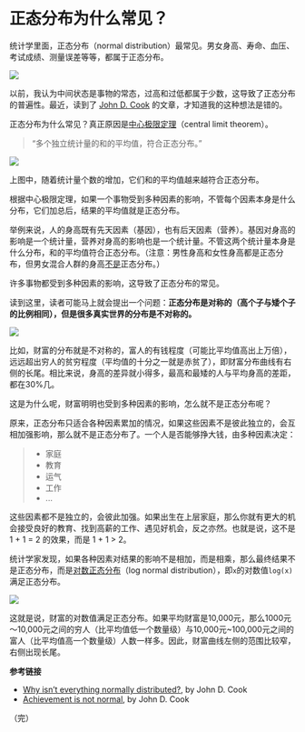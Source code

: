 # 正态分布为什么常见？

统计学里面，正态分布（normal distribution）最常见。男女身高、寿命、血压、考试成绩、测量误差等等，都属于正态分布。

![](http://www.ruanyifeng.com/blogimg/asset/2017/bg2017073001.png)

以前，我认为中间状态是事物的常态，过高和过低都属于少数，这导致了正态分布的普遍性。最近，读到了 [John D. Cook](https://www.johndcook.com/blog/2015/03/09/why-isnt-everything-normally-distributed/) 的文章，才知道我的这种想法是错的。

正态分布为什么常见？真正原因是[中心极限定理](https://baike.baidu.com/item/%E4%B8%AD%E5%BF%83%E6%9E%81%E9%99%90%E5%AE%9A%E7%90%86)（central limit theorem）。

> “多个独立统计量的和的平均值，符合正态分布。”

![](http://www.ruanyifeng.com/blogimg/asset/2017/bg2017073002.gif)

上图中，随着统计量个数的增加，它们和的平均值越来越符合正态分布。

根据中心极限定理，如果一个事物受到多种因素的影响，不管每个因素本身是什么分布，它们加总后，结果的平均值就是正态分布。

举例来说，人的身高既有先天因素（基因），也有后天因素（营养）。基因对身高的影响是一个统计量，营养对身高的影响也是一个统计量。不管这两个统计量本身是什么分布，和的平均值符合正态分布。（注意：男性身高和女性身高都是正态分布，但男女混合人群的身高[不是](https://www.johndcook.com/blog/2008/11/25/distribution-of-adult-heights/)正态分布。）

许多事物都受到多种因素的影响，这导致了正态分布的常见。

读到这里，读者可能马上就会提出一个问题：**正态分布是对称的（高个子与矮个子的比例相同），但是很多真实世界的分布是不对称的。**

![](http://www.ruanyifeng.com/blogimg/asset/2017/bg2017073003.png)

比如，财富的分布就是不对称的，富人的有钱程度（可能比平均值高出上万倍），远远超出穷人的贫穷程度（平均值的十分之一就是赤贫了），即财富分布曲线有右侧的长尾。相比来说，身高的差异就小得多，最高和最矮的人与平均身高的差距，都在30%几。

这是为什么呢，财富明明也受到多种因素的影响，怎么就不是正态分布呢？

原来，正态分布只适合各种因素累加的情况，如果这些因素不是彼此独立的，会互相加强影响，那么就不是正态分布了。一个人是否能够挣大钱，由多种因素决定：

> - 家庭
> - 教育
> - 运气
> - 工作
> - ...

这些因素都不是独立的，会彼此加强。如果出生在上层家庭，那么你就有更大的机会接受良好的教育、找到高薪的工作、遇见好机会，反之亦然。也就是说，这不是 1 + 1 = 2 的效果，而是 1 + 1 > 2。

统计学家发现，如果各种因素对结果的影响不是相加，而是相乘，那么最终结果不是正态分布，而是[对数正态分布](https://baike.baidu.com/item/%E5%AF%B9%E6%95%B0%E6%AD%A3%E6%80%81%E5%88%86%E5%B8%83)（log normal distribution），即`x`的对数值`log(x)`满足正态分布。

![](http://www.ruanyifeng.com/blogimg/asset/2017/bg2017073004.gif)

这就是说，财富的对数值满足正态分布。如果平均财富是10,000元，那么1000元～10,000元之间的穷人（比平均值低一个数量级）与10,000元~100,000元之间的富人（比平均值高一个数量级）人数一样多。因此，财富曲线左侧的范围比较窄，右侧出现长尾。

**参考链接**

- [Why isn’t everything normally distributed?](https://www.johndcook.com/blog/2015/03/09/why-isnt-everything-normally-distributed/), by John D. Cook
- [Achievement is not normal](https://www.johndcook.com/blog/2015/03/09/why-isnt-everything-normally-distributed/), by John D. Cook

（完）

